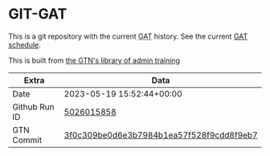 # GIT-GAT

This is a git repository with the current <abbr title="Galaxy Admin Training">GAT</abbr> history. See the current [GAT schedule](https://gxy.io/gat).

This is built from [the GTN's library of admin training](https://training.galaxyproject.org/training-material/topics/admin/)

Extra | Data
--- | ---
Date | 2023-05-19 15:52:44+00:00
Github Run ID | [5026015858](https://github.com/galaxyproject/training-material/actions/runs/5026015858)
GTN Commit | [3f0c309be0d6e3b7984b1ea57f528f9cdd8f9eb7](https://github.com/galaxyproject/training-material/tree/3f0c309be0d6e3b7984b1ea57f528f9cdd8f9eb7)
